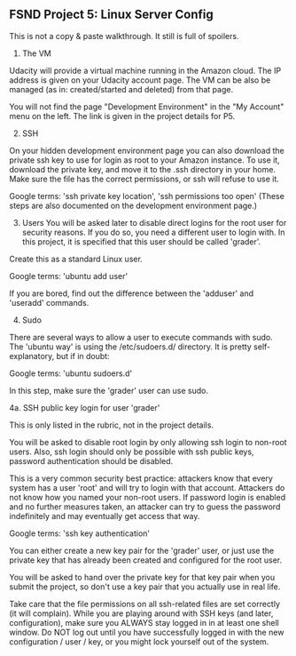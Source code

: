 ## FSND Project 5: Linux Server Config

This is not a copy & paste walkthrough. It still is full of spoilers.

1. The VM

Udacity will provide a virtual machine running in the Amazon cloud. The
IP address is given on your Udacity account page. The VM can be also be
managed (as in: created/started and deleted) from that page.

You will not find the page "Development Environment" in the "My Account"
menu on the left. The link is given in the project details for P5.

2. SSH

On your hidden development environment page you can also download the 
private ssh key to use for login as root to your Amazon instance. To use it,
download the private key, and move it to the .ssh directory in your home.
Make sure the file has the correct permissions, or ssh will refuse to
use it.

Google terms: 'ssh private key location', 'ssh permissions too open'
(These steps are also documented on the development environment page.)

3. Users
You will be asked later to disable direct logins for the root user for 
security reasons. If you do so, you need a different user to login with.
In this project, it is specified that this user should be called 'grader'.

Create this as a standard Linux user.

Google terms: 'ubuntu add user'

If you are bored, find out the difference between the 'adduser' and 'useradd'
commands.

4. Sudo

There are several ways to allow a user to execute commands with sudo. The
'ubuntu way' is using the /etc/sudoers.d/ directory. It is pretty
self-explanatory, but if in doubt:

Google terms: 'ubuntu sudoers.d'

In this step, make sure the 'grader' user can use sudo.

4a. SSH public key login for user 'grader'

This is only listed in the rubric, not in the project details.

You will be asked to disable root login by only allowing ssh login to 
non-root users. Also, ssh login should only be possible with ssh public keys, 
password authentication should be disabled. 

This is a very common security best practice: attackers know that every system 
has a user 'root' and will try to login with that account. Attackers do not 
know how you named your non-root users. If password login is enabled and no
further measures taken, an attacker can try to guess the password indefinitely
and may eventually get access that way.

Google terms: 'ssh key authentication'

You can either create a new key pair for the 'grader' user, or just use the
private key that has already been created and configured for the root user.

You will be asked to hand over the private key for that key pair when you
submit the project, so don't use a key pair that you actually use in real life.

Take care that the file permissions on all ssh-related files are set correctly
(it will complain). While you are playing around with SSH keys (and later,
configuration), make sure you ALWAYS stay logged in in at least one shell
window. Do NOT log out until you have successfully logged in with the new
configuration / user / key, or you might lock yourself out of the system.



